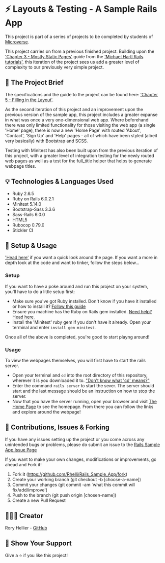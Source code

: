 # ⚡ Layouts & Testing - A Sample Rails App

This project is part of a series of projects to be completed by students of [Microverse](https://www.microverse.org/ 'The Global School for Remote Software Developers!').

This project carries on from a previous finished project. Building upon the ['Chapter 3 - Mostly Static Pages'](https://www.learnenough.com/ruby-on-rails-4th-edition-tutorial/static_pages) guide from the ['Michael Hartl Rails tutorials'](www.learnenough.com), this iteration of the project sees us add a greater level of complexity to our previously very simple project.

## 📐 The Project Brief

The specifications and the guide to the project can be found here: ['Chapter 5 - Filling in the Layout'](https://www.learnenough.com/ruby-on-rails-4th-edition-tutorial/filling_in_the_layout).

As the second iteration of this project and an improvement upon the previous version of the sample app, this project includes a greater expanse in what was once a very one-dimensional web app. Where beforehand there was only limited functionality for those visiting the web app (a single 'Home' page), there is now a new 'Home Page' with routed 'About', 'Contact', 'Sign Up' and 'Help' pages - all of which have been styled (albeit very basically) with Bootstrap and SCSS.

Testing with Minitest has also been built upon from the previous iteration of this project, with a greater level of integration testing for the newly routed web pages as well as a test for the full_title helper that helps to generate webpage titles.

## 💡 Technologies & Languages Used

- Ruby 2.6.5
- Ruby on Rails 6.0.2.1
- Minitest 5.14.0
- Bootstrap-Sass 3.3.6
- Sass-Rails 6.0.0
- HTML5
- Rubocop 0.79.0
- Stickler CI

## 🔩 Setup & Usage

['Head here']('https://quiet-sierra-21482.herokuapp.com/') if you want a quick look around the page. If you want a more in depth look at the code and want to tinker, follow the steps below...

### Setup

If you want to have a poke around and run this project on your system, you'll have to do a little setup first:
 - Make sure you've got Ruby installed. Don't know if you have it installed or how to install it? [Follow this guide](https://www.ruby-lang.org/en/documentation/installation/)
 - Ensure you machine has the Ruby on Rails gem installed. [Need help? Head here.](http://railsapps.github.io/installing-rails.html)
 - Install the 'Minitest' ruby gem if you don't have it already. Open your terminal and enter `install gem minitest`.

 Once all of the above is completed, you're good to start playng around!

### Usage
To view the webpages themselves, you will first have to start the rails server.
 - Open your terminal and `cd` into the root directory of this repository, wherever it is you downloaded it to. ["Don't know what 'cd' means?"](https://www.macworld.com/article/2042378/master-the-command-line-navigating-files-and-folders.html)
 - Enter the command `rails server` to start the sever. The server should start and the last message should be an instruction on how to stop the server.
 - Now that you have the server running, open your browser and visit [The Home Page](localhost:3000/static_pages/home) to see the homepage. From there you can follow the links and explore around the webpage!

## 🍻 Contributions, Issues & Forking

If you have any issues setting up the project or you come across any unintended bugs or problems, please do submit an issue to the [Rails Sample App Issue Page](https://github.com/Rhelli/Rails_Sample_App/issues)

If you want to make your own changes, modifications or improvements, go ahead and Fork it!
1. Fork it (https://github.com/Rhelli/Rails_Sample_App/fork)
2. Create your working branch (git checkout -b [choose-a-name])
3. Commit your changes (git commit -am 'what this commit will fix/add/improve')
4. Push to the branch (git push origin [chosen-name])
5. Create a new Pull Request

## 💂🏽‍♂️ Creator

Rory Hellier - [GitHub](https://github.com/Rhelli)

## 🦾 Show Your Support

Give a ⭐️ if you like this project!
